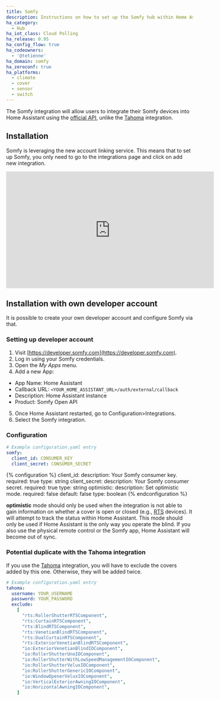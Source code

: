 ```yaml
---
title: Somfy
description: Instructions on how to set up the Somfy hub within Home Assistant.
ha_category:
  - Hub
ha_iot_class: Cloud Polling
ha_release: 0.95
ha_config_flow: true
ha_codeowners:
  - '@tetienne'
ha_domain: somfy
ha_zeroconf: true
ha_platforms:
  - climate
  - cover
  - sensor
  - switch
---
```


The Somfy integration will allow users to integrate their Somfy devices into Home Assistant using the [official API](https://developer.somfy.com/somfy-open-api/apis), unlike the [Tahoma](/integrations/tahoma/) integration.

## Installation

Somfy is leveraging the new account linking service. This means that to set up Somfy, you only need to go to the integrations page and click on add new integration.

<div class='videoWrapper'>
  <iframe width="560" height="315" src="https://www.youtube.com/embed/y0SECWUVR-M" frameborder="0" allowfullscreen></iframe>
</div>

## Installation with own developer account

It is possible to create your own developer account and configure Somfy via that.

### Setting up developer account

1. Visit [https://developer.somfy.com](https://developer.somfy.com).
2. Log in using your Somfy credentials.
3. Open the _My Apps_ menu.
4. Add a new App:

- App Name: Home Assistant
- Callback URL: `<YOUR_HOME_ASSISTANT_URL>/auth/external/callback`
- Description: Home Assistant instance
- Product: Somfy Open API

5. Once Home Assistant restarted, go to Configuration>Integrations.
6. Select the Somfy integration.

### Configuration

```yaml
# Example configuration.yaml entry
somfy:
  client_id: CONSUMER_KEY
  client_secret: CONSUMER_SECRET
```

{% configuration %}
client_id:
  description: Your Somfy consumer key.
  required: true
  type: string
client_secret:
  description: Your Somfy consumer secret.
  required: true
  type: string
optimistic:
  description: Set optimistic mode.
  required: false
  default: false
  type: boolean
{% endconfiguration %}

**optimistic** mode should only be used when the integration is not able to gain information on whether a cover is open or closed (e.g., [RTS](https://www.somfysystems.com/en-us/discover-somfy/technology/radio-technology-somfy) devices). It will attempt to track the status within Home Assistant. This mode should only be used if Home Assistant is the only way you operate the blind. If you also use the physical remote control or the Somfy app, Home Assistant will become out of sync.

### Potential duplicate with the Tahoma integration

If you use the [Tahoma](/integrations/tahoma) integration, you will have to exclude the covers added by this one. Otherwise, they will be added twice.

```yaml
# Example configuration.yaml entry
tahoma:
  username: YOUR_USERNAME
  password: YOUR_PASSWORD
  exclude:
    [
      "rts:RollerShutterRTSComponent",
      "rts:CurtainRTSComponent",
      "rts:BlindRTSComponent",
      "rts:VenetianBlindRTSComponent",
      "rts:DualCurtainRTSComponent",
      "rts:ExteriorVenetianBlindRTSComponent",
      "io:ExteriorVenetianBlindIOComponent",
      "io:RollerShutterUnoIOComponent",
      "io:RollerShutterWithLowSpeedManagementIOComponent",
      "io:RollerShutterVeluxIOComponent",
      "io:RollerShutterGenericIOComponent",
      "io:WindowOpenerVeluxIOComponent",
      "io:VerticalExteriorAwningIOComponent",
      "io:HorizontalAwningIOComponent",
    ]
```
